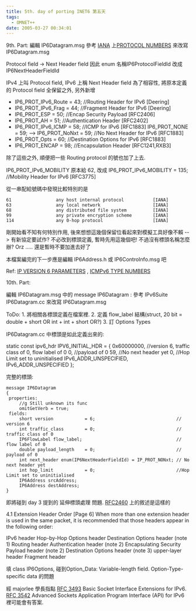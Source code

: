 ```yaml
---
title: 5th. day of porting INET6 第五天
tags:
  - OMNET++
date: 2005-03-27 00:34:01
---
```


9th. Part:
編輯 IP6Datagram.msg
參考 [IANA](http://www.iana.org/numbers.html) 上[PROTOCOL NUMBERS](http://www.iana.org/assignments/protocol-numbers) 來改寫 IP6Datagram.msg

Protocol field ->  Next Header field
因此 enum 名稱IP6ProtocolFieldId 改成  IP6NextHeaderFieldId

IPv4 上叫 Protocol field, IPv6 上稱 Next Header field
為了相容性, 將原本定義的 Protocol field 全保留之外, 另外新增

+ IP6_PROT_IPv6_Route = 43;  //Routing Header for IPv6       [Deering]
+ IP6_PROT_IPv6_Frag =  44;  //Fragment Header for IPv6     [Deering]
+ IP6_PROT_ESP   = 50;  //Encap Security Payload            [RFC2406]
+ IP6_PROT_AH   = 51;  //Authentication Header               [RFC2402]
+  IP6_PROT_IPv6_ICMP  = 58; //ICMP for IPv6                [RFC1883]
IP6_PROT_NONE  = 59; --> IP6_PROT_NoNxt  = 59; //No Next Header for IPv6           [RFC1883]
+ IP6_PROT_Opts  = 60; //Destination Options for IPv6      [RFC1883]
+ IP6_PROT_ENCAP = 98; //Encapsulation Header         [RFC1241,RXB3]

除了這些之外, 順便把一些 Routing protocol 的號也加了上去.

IP6_PROT_IPv6_MOBILITY 原本給 62,  改成
IP6_PROT_IPv6_MOBILITY = 135; //Mobility Header for IPv6 [RFC3775]

從一串配給號碼中發現比較特別的是

```
61                 any host internal protocol           [IANA]
63                 any local network                    [IANA]
68                 any distributed file system          [IANA]
99                 any private encryption scheme        [IANA]
114                any 0-hop protocol                   [IANA]
```

剛開始看不知有何特別作用, 後來想想這幾個保留位看起來對模擬工具好像不賴
--> 有新協定要試作?
不必改到標頭定義, 暫時先用這幾個吧!
不過沒有標頭名稱怎麼辦?
Orz ..... 還是暫時不要加進去好了

本檔案編完的下一步應是編輯 IP6Address.h 或  IP6ControInfo.msg 吧

Ref:  [IP VERSION 6 PARAMETERS](http://www.iana.org/assignments/ipv6-parameters) ,   [ICMPv6 TYPE NUMBERS](http://www.iana.org/assignments/icmpv6-parameters)

10th. Part:

編輯 IP6Datagram.msg 中的 message IP6Datagram :
參考 IPv6Suite IP6Datagram.cc 來改寫 IP6Datagram.msg

ToDo:
1\. 將相關各標頭定義在檔案裡.
2\. 定義 flow_label 結構(struct, 20 bit = double + short OR int + int + short OR?)
3\. 訂 Options Types

IP6Datagram.cc 中標頭是如此定義出來的:

static const ipv6_hdr IPV6_INITIAL_HDR =
{
0x60000000, //version 6, traffic class of 0, flow label of 0
0,   //payload of 0
59,   //No next header yet
0,   //Hop Limit set to uninitialised
IPv6_ADDR_UNSPECIFIED,
IPv6_ADDR_UNSPECIFIED
};

完整的標頭:

```
message IP6Datagram
{
 properties:
     //g Still unknown its func
     omitGetVerb = true;
 fields:
     short version            = 6;                               // version 6
     int traffic_class        = 0;                               // traffic class of 0
     IP6FlowLabel flow_label;                                    // flow label of 0
     double payload_length    = 0;                               // payload of 0
     int next_header enum(IP6NextHeaderFieldId) = IP_PROT_NONxt; // No next header yet
     int hop_limit            = 0;                               //Hop Limit set to uninitialised
     IP6Address srcAddress;
     IP6Address destAddress;
}
```

即將碰到 day 3 提到的 延伸標頭處理 問題. [RFC2460](http://ietf.org/rfc/rfc2460.txt?number=2460) 上的敘述是這樣的

4.1  Extension Header Order [Page 6]
When more than one extension header is used in the same packet, it is
recommended that those headers appear in the following order:

   IPv6 header
   Hop-by-Hop Options header
   Destination Options header (note 1)
   Routing header
   Authentication header (note 2)
   Encapsulating Security Payload header (note 2)
   Destination Options header (note 3)
   upper-layer header
   Fragment header

填 class IP6Options,
碰到Option_Data: Variable-length field.  Option-Type-specific data 的問題

經 majorlee 學長指點
[RFC 3493](http://rfc-editor.org/rfc/rfc3493.txt) Basic Socket Interface Extensions for IPv6.
[RFC 3542](http://rfc-editor.org/rfc/rfc3542.txt) Advanced Sockets Application Program Interface (API) for IPv6
裡可能會有答案.

